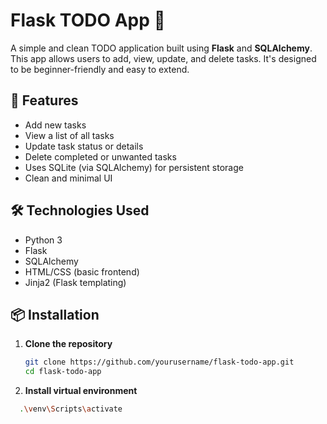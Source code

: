 # Flask TODO App 📝

A simple and clean TODO application built using **Flask** and **SQLAlchemy**.  
This app allows users to add, view, update, and delete tasks. It's designed to be beginner-friendly and easy to extend.

## 🚀 Features

- Add new tasks
- View a list of all tasks
- Update task status or details
- Delete completed or unwanted tasks
- Uses SQLite (via SQLAlchemy) for persistent storage
- Clean and minimal UI

## 🛠️ Technologies Used

- Python 3
- Flask
- SQLAlchemy
- HTML/CSS (basic frontend)
- Jinja2 (Flask templating)

## 📦 Installation

1. **Clone the repository**  
   ```bash
   git clone https://github.com/yourusername/flask-todo-app.git
   cd flask-todo-app
2. **Install virtual environment**
```bash
  .\venv\Scripts\activate
